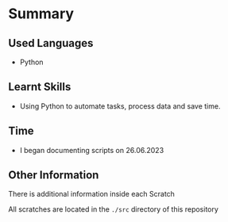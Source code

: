 # Summary

## Used Languages
- Python

## Learnt Skills
- Using Python to automate tasks, process data and save time.

## Time
- I began documenting scripts on 26.06.2023

## Other Information
There is additional information inside each Scratch

All scratches are located in the `./src` directory of this repository
